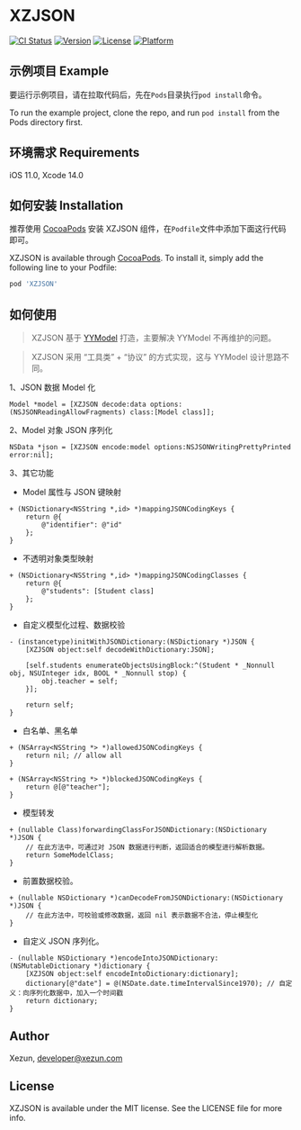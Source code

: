 # XZJSON

[![CI Status](https://img.shields.io/badge/Build-pass-brightgreen.svg)](https://cocoapods.org/pods/XZJSON)
[![Version](https://img.shields.io/cocoapods/v/XZJSON.svg?style=flat)](https://cocoapods.org/pods/XZJSON)
[![License](https://img.shields.io/cocoapods/l/XZJSON.svg?style=flat)](https://cocoapods.org/pods/XZJSON)
[![Platform](https://img.shields.io/cocoapods/p/XZJSON.svg?style=flat)](https://cocoapods.org/pods/XZJSON)

## 示例项目 Example

要运行示例项目，请在拉取代码后，先在`Pods`目录执行`pod install`命令。

To run the example project, clone the repo, and run `pod install` from the Pods directory first.

## 环境需求 Requirements

iOS 11.0, Xcode 14.0

## 如何安装 Installation

推荐使用 [CocoaPods](https://cocoapods.org) 安装 XZJSON 组件，在`Podfile`文件中添加下面这行代码即可。

XZJSON is available through [CocoaPods](https://cocoapods.org). To install it, simply add the following line to your Podfile:

```ruby
pod 'XZJSON'
```

## 如何使用

> XZJSON 基于 [YYModel](https://github.com/ibireme/YYModel) 打造，主要解决 YYModel 不再维护的问题。

> XZJSON 采用 “工具类” + “协议” 的方式实现，这与 YYModel 设计思路不同。

1、JSON 数据 Model 化

```objc
Model *model = [XZJSON decode:data options:(NSJSONReadingAllowFragments) class:[Model class]];
```

2、Model 对象 JSON 序列化

```objc
NSData *json = [XZJSON encode:model options:NSJSONWritingPrettyPrinted error:nil];
```

3、其它功能

- Model 属性与 JSON 键映射

```objc
+ (NSDictionary<NSString *,id> *)mappingJSONCodingKeys {
    return @{
        @"identifier": @"id"
    };
}
```

- 不透明对象类型映射

```objc
+ (NSDictionary<NSString *,id> *)mappingJSONCodingClasses {
    return @{
        @"students": [Student class]
    };
}
```

- 自定义模型化过程、数据校验

```objc
- (instancetype)initWithJSONDictionary:(NSDictionary *)JSON {
    [XZJSON object:self decodeWithDictionary:JSON];
    
    [self.students enumerateObjectsUsingBlock:^(Student * _Nonnull obj, NSUInteger idx, BOOL * _Nonnull stop) {
        obj.teacher = self;
    }];
    
    return self;
}
```

- 白名单、黑名单

```objc
+ (NSArray<NSString *> *)allowedJSONCodingKeys {
    return nil; // allow all
}

+ (NSArray<NSString *> *)blockedJSONCodingKeys {
    return @[@"teacher"];
}
```

- 模型转发

```objc
+ (nullable Class)forwardingClassForJSONDictionary:(NSDictionary *)JSON {
    // 在此方法中，可通过对 JSON 数据进行判断，返回适合的模型进行解析数据。
    return SomeModelClass;
}
```

- 前置数据校验。

```objc
+ (nullable NSDictionary *)canDecodeFromJSONDictionary:(NSDictionary *)JSON {
    // 在此方法中，可校验或修改数据，返回 nil 表示数据不合法，停止模型化
}
```

- 自定义 JSON 序列化。

```objc
- (nullable NSDictionary *)encodeIntoJSONDictionary:(NSMutableDictionary *)dictionary {
    [XZJSON object:self encodeIntoDictionary:dictionary];
    dictionary[@"date"] = @(NSDate.date.timeIntervalSince1970); // 自定义：向序列化数据中，加入一个时间戳
    return dictionary;
}
```

## Author

Xezun, developer@xezun.com

## License

XZJSON is available under the MIT license. See the LICENSE file for more info.
